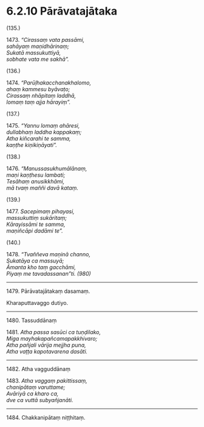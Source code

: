 

# 6.2.10 Pārāvatajātaka




(135.)

1473\. _“Cirassaṃ vata passāmi,_  
_sahāyaṃ maṇidhārinaṃ;_  
_Sukatā massukuttiyā,_  
_sobhate vata me sakhā”._  


(136.)

1474\. _“Parūḷhakacchanakhalomo,_  
_ahaṃ kammesu byāvaṭo;_  
_Cirassaṃ nhāpitaṃ laddhā,_  
_lomaṃ taṃ ajja hārayiṃ”._  


(137.)

1475\. _“Yannu lomaṃ ahāresi,_  
_dullabhaṃ laddha kappakaṃ;_  
_Atha kiñcarahi te samma,_  
_kaṇṭhe kiṇikiṇāyati”._  


(138.)

1476\. _“Manussasukhumālānaṃ,_  
_maṇi kaṇṭhesu lambati;_  
_Tesāhaṃ anusikkhāmi,_  
_mā tvaṃ maññi davā kataṃ._  


(139.)

1477\. _Sacepimaṃ pihayasi,_  
_massukuttiṃ sukāritaṃ;_  
_Kārayissāmi te samma,_  
_maṇiñcāpi dadāmi te”._  


(140.)

1478\. _“Tvaññeva maṇinā channo,_  
_Sukatāya ca massuyā;_  
_Āmanta kho taṃ gacchāmi,_  
_Piyaṃ me tavadassanan”ti. (980)_  


---

1479\. Pārāvatajātakaṃ dasamaṃ.

  
Kharaputtavaggo dutiyo.



---

1480\. Tassuddānaṃ



1481\. _Atha passa sasūci ca tuṇḍilako,_  
_Miga mayhakapañcamapakkhivaro;_  
_Atha pañjali vārija mejjha puna,_  
_Atha vaṭṭa kapotavarena dasāti._  


---

1482\. Atha vagguddānaṃ



1483\. _Atha vaggaṃ pakittissaṃ,_  
_chanipātaṃ varuttame;_  
_Avāriyā ca kharo ca,_  
_dve ca vuttā subyañjanāti._  


---

1484\. Chakkanipātaṃ niṭṭhitaṃ.





